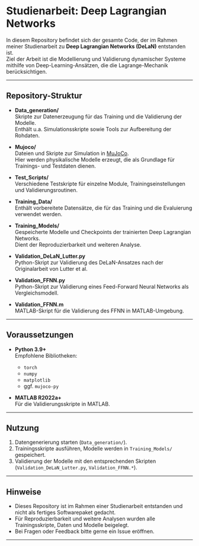 # Studienarbeit: Deep Lagrangian Networks

In diesem Repository befindet sich der gesamte Code, der im Rahmen meiner Studienarbeit zu **Deep Lagrangian Networks (DeLaN)** entstanden ist.  
Ziel der Arbeit ist die Modellierung und Validierung dynamischer Systeme mithilfe von Deep-Learning-Ansätzen, die die Lagrange-Mechanik berücksichtigen.

---

## Repository-Struktur

- **Data_generation/**  
  Skripte zur Datenerzeugung für das Training und die Validierung der Modelle.  
  Enthält u.a. Simulationsskripte sowie Tools zur Aufbereitung der Rohdaten.

- **Mujoco/**  
  Dateien und Skripte zur Simulation in [MuJoCo](https://mujoco.org/).  
  Hier werden physikalische Modelle erzeugt, die als Grundlage für Trainings- und Testdaten dienen.

- **Test_Scripts/**  
  Verschiedene Testskripte für einzelne Module, Trainingseinstellungen und Validierungsroutinen.

- **Training_Data/**  
  Enthält vorbereitete Datensätze, die für das Training und die Evaluierung verwendet werden.

- **Training_Models/**  
  Gespeicherte Modelle und Checkpoints der trainierten Deep Lagrangian Networks.  
  Dient der Reproduzierbarkeit und weiteren Analyse.

- **Validation_DeLaN_Lutter.py**  
  Python-Skript zur Validierung des DeLaN-Ansatzes nach der Originalarbeit von Lutter et al.

- **Validation_FFNN.py**  
  Python-Skript zur Validierung eines Feed-Forward Neural Networks als Vergleichsmodell.

- **Validation_FFNN.m**  
  MATLAB-Skript für die Validierung des FFNN in MATLAB-Umgebung.

---

## Voraussetzungen

- **Python 3.9+**  
  Empfohlene Bibliotheken:  
  - `torch`  
  - `numpy`  
  - `matplotlib`  
  - ggf. `mujoco-py`

- **MATLAB R2022a+**  
  Für die Validierungsskripte in MATLAB.

---

## Nutzung

1. Datengenerierung starten (`Data_generation/`).  
2. Trainingsskripte ausführen, Modelle werden in `Training_Models/` gespeichert.  
3. Validierung der Modelle mit den entsprechenden Skripten (`Validation_DeLaN_Lutter.py`, `Validation_FFNN.*`).  

---

## Hinweise

- Dieses Repository ist im Rahmen einer Studienarbeit entstanden und nicht als fertiges Softwarepaket gedacht.  
- Für Reproduzierbarkeit und weitere Analysen wurden alle Trainingsskripte, Daten und Modelle beigelegt.  
- Bei Fragen oder Feedback bitte gerne ein Issue eröffnen.

---
